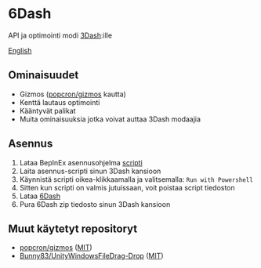 # 6Dash
API ja optimointi modi [3Dash](https://delugedrop.itch.io/3dash):ille

[English](README.md)

## Ominaisuudet
- Gizmos ([popcron/gizmos](https://github.com/popcron/gizmos) kautta)
- Kenttä lautaus optimointi
- Kääntyvät palikat
- Muita ominaisuuksia jotka voivat auttaa 3Dash modaajia

## Asennus
1. Lataa BepInEx asennusohjelma [scripti](https://gist.githubusercontent.com/cgytrus/29085a6bf179893666316a36e1c92bf6/raw/bepinex-installer.ps1)
2. Laita asennus-scripti sinun 3Dash kansioon
3. Käynnistä scripti oikea-klikkaamalla ja valitsemalla: `Run with Powershell`
4. Sitten kun scripti on valmis jutuissaan, voit poistaa script tiedoston
5. Lataa [6Dash](https://github.com/cgytrus/SixDash/releases/latest)
6. Pura 6Dash zip tiedosto sinun 3Dash kansioon

## Muut käytetyt repositoryt
- [popcron/gizmos](https://github.com/popcron/gizmos)
  ([MIT](https://github.com/popcron/gizmos/blob/master/LICENSE))
- [Bunny83/UnityWindowsFileDrag-Drop](https://github.com/Bunny83/UnityWindowsFileDrag-Drop)
  ([MIT](https://github.com/Bunny83/UnityWindowsFileDrag-Drop/blob/master/LICENSE))
